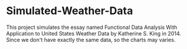 # Simulated-Weather-Data
This project simulates the essay named Functional Data Analysis With Application to United States Weather Data by Katherine S. King in 2014. Since we don't have exactly the same data, so the charts may varies. 
